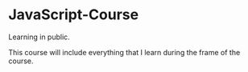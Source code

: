 # JavaScript-Course

Learning in public.


This course will include everything that I learn during the frame of the course.